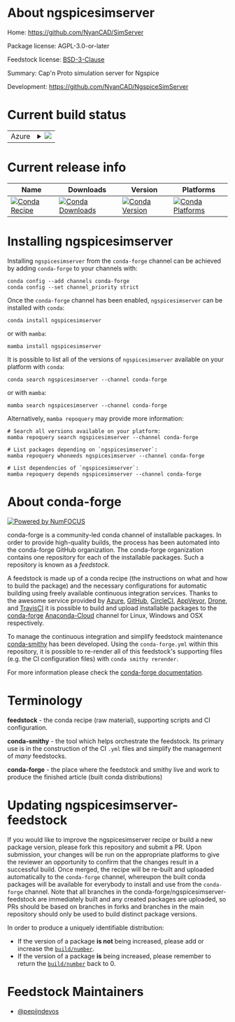 About ngspicesimserver
======================

Home: https://github.com/NyanCAD/SimServer

Package license: AGPL-3.0-or-later

Feedstock license: [BSD-3-Clause](https://github.com/conda-forge/ngspicesimserver-feedstock/blob/main/LICENSE.txt)

Summary: Cap'n Proto simulation server for Ngspice

Development: https://github.com/NyanCAD/NgspiceSimServer

Current build status
====================


<table>
    
  <tr>
    <td>Azure</td>
    <td>
      <details>
        <summary>
          <a href="https://dev.azure.com/conda-forge/feedstock-builds/_build/latest?definitionId=15120&branchName=main">
            <img src="https://dev.azure.com/conda-forge/feedstock-builds/_apis/build/status/ngspicesimserver-feedstock?branchName=main">
          </a>
        </summary>
        <table>
          <thead><tr><th>Variant</th><th>Status</th></tr></thead>
          <tbody><tr>
              <td>linux_64</td>
              <td>
                <a href="https://dev.azure.com/conda-forge/feedstock-builds/_build/latest?definitionId=15120&branchName=main">
                  <img src="https://dev.azure.com/conda-forge/feedstock-builds/_apis/build/status/ngspicesimserver-feedstock?branchName=main&jobName=linux&configuration=linux_64_" alt="variant">
                </a>
              </td>
            </tr><tr>
              <td>osx_64</td>
              <td>
                <a href="https://dev.azure.com/conda-forge/feedstock-builds/_build/latest?definitionId=15120&branchName=main">
                  <img src="https://dev.azure.com/conda-forge/feedstock-builds/_apis/build/status/ngspicesimserver-feedstock?branchName=main&jobName=osx&configuration=osx_64_" alt="variant">
                </a>
              </td>
            </tr><tr>
              <td>win_64</td>
              <td>
                <a href="https://dev.azure.com/conda-forge/feedstock-builds/_build/latest?definitionId=15120&branchName=main">
                  <img src="https://dev.azure.com/conda-forge/feedstock-builds/_apis/build/status/ngspicesimserver-feedstock?branchName=main&jobName=win&configuration=win_64_" alt="variant">
                </a>
              </td>
            </tr>
          </tbody>
        </table>
      </details>
    </td>
  </tr>
</table>

Current release info
====================

| Name | Downloads | Version | Platforms |
| --- | --- | --- | --- |
| [![Conda Recipe](https://img.shields.io/badge/recipe-ngspicesimserver-green.svg)](https://anaconda.org/conda-forge/ngspicesimserver) | [![Conda Downloads](https://img.shields.io/conda/dn/conda-forge/ngspicesimserver.svg)](https://anaconda.org/conda-forge/ngspicesimserver) | [![Conda Version](https://img.shields.io/conda/vn/conda-forge/ngspicesimserver.svg)](https://anaconda.org/conda-forge/ngspicesimserver) | [![Conda Platforms](https://img.shields.io/conda/pn/conda-forge/ngspicesimserver.svg)](https://anaconda.org/conda-forge/ngspicesimserver) |

Installing ngspicesimserver
===========================

Installing `ngspicesimserver` from the `conda-forge` channel can be achieved by adding `conda-forge` to your channels with:

```
conda config --add channels conda-forge
conda config --set channel_priority strict
```

Once the `conda-forge` channel has been enabled, `ngspicesimserver` can be installed with `conda`:

```
conda install ngspicesimserver
```

or with `mamba`:

```
mamba install ngspicesimserver
```

It is possible to list all of the versions of `ngspicesimserver` available on your platform with `conda`:

```
conda search ngspicesimserver --channel conda-forge
```

or with `mamba`:

```
mamba search ngspicesimserver --channel conda-forge
```

Alternatively, `mamba repoquery` may provide more information:

```
# Search all versions available on your platform:
mamba repoquery search ngspicesimserver --channel conda-forge

# List packages depending on `ngspicesimserver`:
mamba repoquery whoneeds ngspicesimserver --channel conda-forge

# List dependencies of `ngspicesimserver`:
mamba repoquery depends ngspicesimserver --channel conda-forge
```


About conda-forge
=================

[![Powered by
NumFOCUS](https://img.shields.io/badge/powered%20by-NumFOCUS-orange.svg?style=flat&colorA=E1523D&colorB=007D8A)](https://numfocus.org)

conda-forge is a community-led conda channel of installable packages.
In order to provide high-quality builds, the process has been automated into the
conda-forge GitHub organization. The conda-forge organization contains one repository
for each of the installable packages. Such a repository is known as a *feedstock*.

A feedstock is made up of a conda recipe (the instructions on what and how to build
the package) and the necessary configurations for automatic building using freely
available continuous integration services. Thanks to the awesome service provided by
[Azure](https://azure.microsoft.com/en-us/services/devops/), [GitHub](https://github.com/),
[CircleCI](https://circleci.com/), [AppVeyor](https://www.appveyor.com/),
[Drone](https://cloud.drone.io/welcome), and [TravisCI](https://travis-ci.com/)
it is possible to build and upload installable packages to the
[conda-forge](https://anaconda.org/conda-forge) [Anaconda-Cloud](https://anaconda.org/)
channel for Linux, Windows and OSX respectively.

To manage the continuous integration and simplify feedstock maintenance
[conda-smithy](https://github.com/conda-forge/conda-smithy) has been developed.
Using the ``conda-forge.yml`` within this repository, it is possible to re-render all of
this feedstock's supporting files (e.g. the CI configuration files) with ``conda smithy rerender``.

For more information please check the [conda-forge documentation](https://conda-forge.org/docs/).

Terminology
===========

**feedstock** - the conda recipe (raw material), supporting scripts and CI configuration.

**conda-smithy** - the tool which helps orchestrate the feedstock.
                   Its primary use is in the construction of the CI ``.yml`` files
                   and simplify the management of *many* feedstocks.

**conda-forge** - the place where the feedstock and smithy live and work to
                  produce the finished article (built conda distributions)


Updating ngspicesimserver-feedstock
===================================

If you would like to improve the ngspicesimserver recipe or build a new
package version, please fork this repository and submit a PR. Upon submission,
your changes will be run on the appropriate platforms to give the reviewer an
opportunity to confirm that the changes result in a successful build. Once
merged, the recipe will be re-built and uploaded automatically to the
`conda-forge` channel, whereupon the built conda packages will be available for
everybody to install and use from the `conda-forge` channel.
Note that all branches in the conda-forge/ngspicesimserver-feedstock are
immediately built and any created packages are uploaded, so PRs should be based
on branches in forks and branches in the main repository should only be used to
build distinct package versions.

In order to produce a uniquely identifiable distribution:
 * If the version of a package **is not** being increased, please add or increase
   the [``build/number``](https://docs.conda.io/projects/conda-build/en/latest/resources/define-metadata.html#build-number-and-string).
 * If the version of a package **is** being increased, please remember to return
   the [``build/number``](https://docs.conda.io/projects/conda-build/en/latest/resources/define-metadata.html#build-number-and-string)
   back to 0.

Feedstock Maintainers
=====================

* [@pepijndevos](https://github.com/pepijndevos/)

